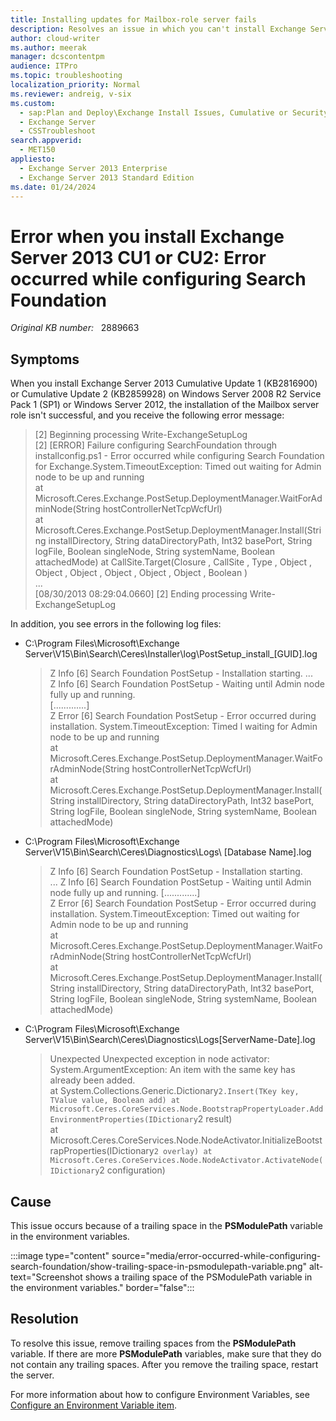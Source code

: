 ```yaml
---
title: Installing updates for Mailbox-role server fails
description: Resolves an issue in which you can't install Exchange Server 2013 CU1 or CU2 for a Mailbox-role server.
author: cloud-writer
ms.author: meerak
manager: dcscontentpm
audience: ITPro
ms.topic: troubleshooting
localization_priority: Normal
ms.reviewer: andreig, v-six
ms.custom: 
  - sap:Plan and Deploy\Exchange Install Issues, Cumulative or Security updates
  - Exchange Server
  - CSSTroubleshoot
search.appverid: 
  - MET150
appliesto: 
  - Exchange Server 2013 Enterprise
  - Exchange Server 2013 Standard Edition
ms.date: 01/24/2024
---
```

# Error when you install Exchange Server 2013 CU1 or CU2: Error occurred while configuring Search Foundation

_Original KB number:_ &nbsp; 2889663

## Symptoms  

When you install Exchange Server 2013 Cumulative Update 1 (KB2816900) or Cumulative Update 2 (KB2859928) on Windows Server 2008 R2 Service Pack 1 (SP1) or Windows Server 2012, the installation of the Mailbox server role isn't successful, and you receive the following error message:

> [2] Beginning processing Write-ExchangeSetupLog  
> [2] [ERROR] Failure configuring SearchFoundation through installconfig.ps1 - Error occurred while configuring Search Foundation for Exchange.System.TimeoutException: Timed out waiting for Admin node to be up and running  
> at Microsoft.Ceres.Exchange.PostSetup.DeploymentManager.WaitForAdminNode(String hostControllerNetTcpWcfUrl)  
> at Microsoft.Ceres.Exchange.PostSetup.DeploymentManager.Install(String installDirectory, String dataDirectoryPath, Int32 basePort, String logFile, Boolean singleNode, String systemName, Boolean attachedMode) at CallSite.Target(Closure , CallSite , Type , Object , Object , Object , Object , Object , Object , Boolean )  
> ...  
> [08/30/2013 08:29:04.0660] [2] Ending processing Write-ExchangeSetupLog

In addition, you see errors in the following log files:

- C:\Program Files\Microsoft\Exchange Server\V15\Bin\Search\Ceres\Installer\log\PostSetup_install_[GUID].log

    > Z Info [6] Search Foundation PostSetup - Installation starting.
    > ...  
    > Z Info [6] Search Foundation PostSetup - Waiting until Admin node fully up and running.  
    > [.............]  
    > Z Error [6] Search Foundation PostSetup - Error occurred during installation. System.TimeoutException: Timed l waiting for Admin node to be up and running  
    > at Microsoft.Ceres.Exchange.PostSetup.DeploymentManager.WaitForAdminNode(String hostControllerNetTcpWcfUrl)  
    > at Microsoft.Ceres.Exchange.PostSetup.DeploymentManager.Install(String installDirectory, String dataDirectoryPath, Int32 basePort, String logFile, Boolean singleNode, String systemName, Boolean attachedMode)

- C:\Program Files\Microsoft\Exchange Server\V15\Bin\Search\Ceres\Diagnostics\Logs\ [Database Name].log

    > Z Info [6] Search Foundation PostSetup - Installation starting.  
    > ...
    > Z Info [6] Search Foundation PostSetup - Waiting until Admin node fully up and running.
    > [.............]  
    > Z Error [6] Search Foundation PostSetup - Error occurred during installation. System.TimeoutException: Timed out waiting for Admin node to be up and running  
    > at Microsoft.Ceres.Exchange.PostSetup.DeploymentManager.WaitForAdminNode(String hostControllerNetTcpWcfUrl)  
    > at Microsoft.Ceres.Exchange.PostSetup.DeploymentManager.Install(String installDirectory, String dataDirectoryPath, Int32 basePort, String logFile, Boolean singleNode, String systemName, Boolean attachedMode)

- C:\Program Files\Microsoft\Exchange Server\V15\Bin\Search\Ceres\Diagnostics\Logs\[ServerName-Date].log

    > Unexpected Unexpected exception in node activator: System.ArgumentException: An item with the same key has already been added.  
    > at System.Collections.Generic.Dictionary`2.Insert(TKey key, TValue value, Boolean add) at Microsoft.Ceres.CoreServices.Node.BootstrapPropertyLoader.AddEnvironmentProperties(IDictionary`2 result)  
    > at Microsoft.Ceres.CoreServices.Node.NodeActivator.InitializeBootstrapProperties(IDictionary`2 overlay) at Microsoft.Ceres.CoreServices.Node.NodeActivator.ActivateNode(IDictionary`2 configuration)

## Cause

This issue occurs because of a trailing space in the **PSModulePath** variable in the environment variables.

:::image type="content" source="media/error-occurred-while-configuring-search-foundation/show-trailing-space-in-psmodulepath-variable.png" alt-text="Screenshot shows a trailing space of the PSModulePath variable in the environment variables." border="false":::

## Resolution

To resolve this issue, remove trailing spaces from the **PSModulePath** variable. If there are more **PSModulePath** variables, make sure that they do not contain any trailing spaces. After you remove the trailing space, restart the server.

For more information about how to configure Environment Variables, see [Configure an Environment Variable item](/previous-versions/windows/it-pro/windows-server-2008-R2-and-2008/cc772047(v=ws.11)).

